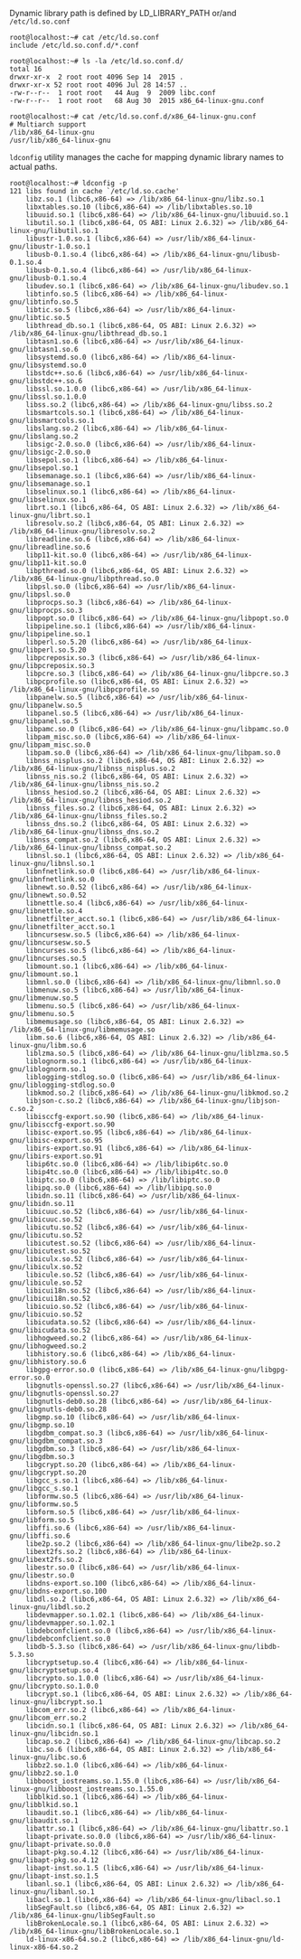 Dynamic library path is defined by LD_LIBRARY_PATH or/and ```/etc/ld.so.conf```

```
root@localhost:~# cat /etc/ld.so.conf
include /etc/ld.so.conf.d/*.conf

root@localhost:~# ls -la /etc/ld.so.conf.d/
total 16
drwxr-xr-x  2 root root 4096 Sep 14  2015 .
drwxr-xr-x 52 root root 4096 Jul 28 14:57 ..
-rw-r--r--  1 root root   44 Aug  9  2009 libc.conf
-rw-r--r--  1 root root   68 Aug 30  2015 x86_64-linux-gnu.conf

root@localhost:~# cat /etc/ld.so.conf.d/x86_64-linux-gnu.conf 
# Multiarch support
/lib/x86_64-linux-gnu
/usr/lib/x86_64-linux-gnu
```

```ldconfig``` utility manages the cache for mapping dynamic library names to actual paths.

```
root@localhost:~# ldconfig -p
121 libs found in cache `/etc/ld.so.cache'
	libz.so.1 (libc6,x86-64) => /lib/x86_64-linux-gnu/libz.so.1
	libxtables.so.10 (libc6,x86-64) => /lib/libxtables.so.10
	libuuid.so.1 (libc6,x86-64) => /lib/x86_64-linux-gnu/libuuid.so.1
	libutil.so.1 (libc6,x86-64, OS ABI: Linux 2.6.32) => /lib/x86_64-linux-gnu/libutil.so.1
	libustr-1.0.so.1 (libc6,x86-64) => /usr/lib/x86_64-linux-gnu/libustr-1.0.so.1
	libusb-0.1.so.4 (libc6,x86-64) => /lib/x86_64-linux-gnu/libusb-0.1.so.4
	libusb-0.1.so.4 (libc6,x86-64) => /usr/lib/x86_64-linux-gnu/libusb-0.1.so.4
	libudev.so.1 (libc6,x86-64) => /lib/x86_64-linux-gnu/libudev.so.1
	libtinfo.so.5 (libc6,x86-64) => /lib/x86_64-linux-gnu/libtinfo.so.5
	libtic.so.5 (libc6,x86-64) => /usr/lib/x86_64-linux-gnu/libtic.so.5
	libthread_db.so.1 (libc6,x86-64, OS ABI: Linux 2.6.32) => /lib/x86_64-linux-gnu/libthread_db.so.1
	libtasn1.so.6 (libc6,x86-64) => /usr/lib/x86_64-linux-gnu/libtasn1.so.6
	libsystemd.so.0 (libc6,x86-64) => /lib/x86_64-linux-gnu/libsystemd.so.0
	libstdc++.so.6 (libc6,x86-64) => /usr/lib/x86_64-linux-gnu/libstdc++.so.6
	libssl.so.1.0.0 (libc6,x86-64) => /usr/lib/x86_64-linux-gnu/libssl.so.1.0.0
	libss.so.2 (libc6,x86-64) => /lib/x86_64-linux-gnu/libss.so.2
	libsmartcols.so.1 (libc6,x86-64) => /lib/x86_64-linux-gnu/libsmartcols.so.1
	libslang.so.2 (libc6,x86-64) => /lib/x86_64-linux-gnu/libslang.so.2
	libsigc-2.0.so.0 (libc6,x86-64) => /usr/lib/x86_64-linux-gnu/libsigc-2.0.so.0
	libsepol.so.1 (libc6,x86-64) => /lib/x86_64-linux-gnu/libsepol.so.1
	libsemanage.so.1 (libc6,x86-64) => /usr/lib/x86_64-linux-gnu/libsemanage.so.1
	libselinux.so.1 (libc6,x86-64) => /lib/x86_64-linux-gnu/libselinux.so.1
	librt.so.1 (libc6,x86-64, OS ABI: Linux 2.6.32) => /lib/x86_64-linux-gnu/librt.so.1
	libresolv.so.2 (libc6,x86-64, OS ABI: Linux 2.6.32) => /lib/x86_64-linux-gnu/libresolv.so.2
	libreadline.so.6 (libc6,x86-64) => /lib/x86_64-linux-gnu/libreadline.so.6
	libp11-kit.so.0 (libc6,x86-64) => /usr/lib/x86_64-linux-gnu/libp11-kit.so.0
	libpthread.so.0 (libc6,x86-64, OS ABI: Linux 2.6.32) => /lib/x86_64-linux-gnu/libpthread.so.0
	libpsl.so.0 (libc6,x86-64) => /usr/lib/x86_64-linux-gnu/libpsl.so.0
	libprocps.so.3 (libc6,x86-64) => /lib/x86_64-linux-gnu/libprocps.so.3
	libpopt.so.0 (libc6,x86-64) => /lib/x86_64-linux-gnu/libpopt.so.0
	libpipeline.so.1 (libc6,x86-64) => /usr/lib/x86_64-linux-gnu/libpipeline.so.1
	libperl.so.5.20 (libc6,x86-64) => /usr/lib/x86_64-linux-gnu/libperl.so.5.20
	libpcreposix.so.3 (libc6,x86-64) => /usr/lib/x86_64-linux-gnu/libpcreposix.so.3
	libpcre.so.3 (libc6,x86-64) => /lib/x86_64-linux-gnu/libpcre.so.3
	libpcprofile.so (libc6,x86-64, OS ABI: Linux 2.6.32) => /lib/x86_64-linux-gnu/libpcprofile.so
	libpanelw.so.5 (libc6,x86-64) => /usr/lib/x86_64-linux-gnu/libpanelw.so.5
	libpanel.so.5 (libc6,x86-64) => /usr/lib/x86_64-linux-gnu/libpanel.so.5
	libpamc.so.0 (libc6,x86-64) => /lib/x86_64-linux-gnu/libpamc.so.0
	libpam_misc.so.0 (libc6,x86-64) => /lib/x86_64-linux-gnu/libpam_misc.so.0
	libpam.so.0 (libc6,x86-64) => /lib/x86_64-linux-gnu/libpam.so.0
	libnss_nisplus.so.2 (libc6,x86-64, OS ABI: Linux 2.6.32) => /lib/x86_64-linux-gnu/libnss_nisplus.so.2
	libnss_nis.so.2 (libc6,x86-64, OS ABI: Linux 2.6.32) => /lib/x86_64-linux-gnu/libnss_nis.so.2
	libnss_hesiod.so.2 (libc6,x86-64, OS ABI: Linux 2.6.32) => /lib/x86_64-linux-gnu/libnss_hesiod.so.2
	libnss_files.so.2 (libc6,x86-64, OS ABI: Linux 2.6.32) => /lib/x86_64-linux-gnu/libnss_files.so.2
	libnss_dns.so.2 (libc6,x86-64, OS ABI: Linux 2.6.32) => /lib/x86_64-linux-gnu/libnss_dns.so.2
	libnss_compat.so.2 (libc6,x86-64, OS ABI: Linux 2.6.32) => /lib/x86_64-linux-gnu/libnss_compat.so.2
	libnsl.so.1 (libc6,x86-64, OS ABI: Linux 2.6.32) => /lib/x86_64-linux-gnu/libnsl.so.1
	libnfnetlink.so.0 (libc6,x86-64) => /usr/lib/x86_64-linux-gnu/libnfnetlink.so.0
	libnewt.so.0.52 (libc6,x86-64) => /usr/lib/x86_64-linux-gnu/libnewt.so.0.52
	libnettle.so.4 (libc6,x86-64) => /usr/lib/x86_64-linux-gnu/libnettle.so.4
	libnetfilter_acct.so.1 (libc6,x86-64) => /usr/lib/x86_64-linux-gnu/libnetfilter_acct.so.1
	libncursesw.so.5 (libc6,x86-64) => /lib/x86_64-linux-gnu/libncursesw.so.5
	libncurses.so.5 (libc6,x86-64) => /lib/x86_64-linux-gnu/libncurses.so.5
	libmount.so.1 (libc6,x86-64) => /lib/x86_64-linux-gnu/libmount.so.1
	libmnl.so.0 (libc6,x86-64) => /lib/x86_64-linux-gnu/libmnl.so.0
	libmenuw.so.5 (libc6,x86-64) => /usr/lib/x86_64-linux-gnu/libmenuw.so.5
	libmenu.so.5 (libc6,x86-64) => /usr/lib/x86_64-linux-gnu/libmenu.so.5
	libmemusage.so (libc6,x86-64, OS ABI: Linux 2.6.32) => /lib/x86_64-linux-gnu/libmemusage.so
	libm.so.6 (libc6,x86-64, OS ABI: Linux 2.6.32) => /lib/x86_64-linux-gnu/libm.so.6
	liblzma.so.5 (libc6,x86-64) => /lib/x86_64-linux-gnu/liblzma.so.5
	liblognorm.so.1 (libc6,x86-64) => /usr/lib/x86_64-linux-gnu/liblognorm.so.1
	liblogging-stdlog.so.0 (libc6,x86-64) => /usr/lib/x86_64-linux-gnu/liblogging-stdlog.so.0
	libkmod.so.2 (libc6,x86-64) => /lib/x86_64-linux-gnu/libkmod.so.2
	libjson-c.so.2 (libc6,x86-64) => /lib/x86_64-linux-gnu/libjson-c.so.2
	libisccfg-export.so.90 (libc6,x86-64) => /lib/x86_64-linux-gnu/libisccfg-export.so.90
	libisc-export.so.95 (libc6,x86-64) => /lib/x86_64-linux-gnu/libisc-export.so.95
	libirs-export.so.91 (libc6,x86-64) => /lib/x86_64-linux-gnu/libirs-export.so.91
	libip6tc.so.0 (libc6,x86-64) => /lib/libip6tc.so.0
	libip4tc.so.0 (libc6,x86-64) => /lib/libip4tc.so.0
	libiptc.so.0 (libc6,x86-64) => /lib/libiptc.so.0
	libipq.so.0 (libc6,x86-64) => /lib/libipq.so.0
	libidn.so.11 (libc6,x86-64) => /usr/lib/x86_64-linux-gnu/libidn.so.11
	libicuuc.so.52 (libc6,x86-64) => /usr/lib/x86_64-linux-gnu/libicuuc.so.52
	libicutu.so.52 (libc6,x86-64) => /usr/lib/x86_64-linux-gnu/libicutu.so.52
	libicutest.so.52 (libc6,x86-64) => /usr/lib/x86_64-linux-gnu/libicutest.so.52
	libiculx.so.52 (libc6,x86-64) => /usr/lib/x86_64-linux-gnu/libiculx.so.52
	libicule.so.52 (libc6,x86-64) => /usr/lib/x86_64-linux-gnu/libicule.so.52
	libicui18n.so.52 (libc6,x86-64) => /usr/lib/x86_64-linux-gnu/libicui18n.so.52
	libicuio.so.52 (libc6,x86-64) => /usr/lib/x86_64-linux-gnu/libicuio.so.52
	libicudata.so.52 (libc6,x86-64) => /usr/lib/x86_64-linux-gnu/libicudata.so.52
	libhogweed.so.2 (libc6,x86-64) => /usr/lib/x86_64-linux-gnu/libhogweed.so.2
	libhistory.so.6 (libc6,x86-64) => /lib/x86_64-linux-gnu/libhistory.so.6
	libgpg-error.so.0 (libc6,x86-64) => /lib/x86_64-linux-gnu/libgpg-error.so.0
	libgnutls-openssl.so.27 (libc6,x86-64) => /usr/lib/x86_64-linux-gnu/libgnutls-openssl.so.27
	libgnutls-deb0.so.28 (libc6,x86-64) => /usr/lib/x86_64-linux-gnu/libgnutls-deb0.so.28
	libgmp.so.10 (libc6,x86-64) => /usr/lib/x86_64-linux-gnu/libgmp.so.10
	libgdbm_compat.so.3 (libc6,x86-64) => /usr/lib/x86_64-linux-gnu/libgdbm_compat.so.3
	libgdbm.so.3 (libc6,x86-64) => /usr/lib/x86_64-linux-gnu/libgdbm.so.3
	libgcrypt.so.20 (libc6,x86-64) => /lib/x86_64-linux-gnu/libgcrypt.so.20
	libgcc_s.so.1 (libc6,x86-64) => /lib/x86_64-linux-gnu/libgcc_s.so.1
	libformw.so.5 (libc6,x86-64) => /usr/lib/x86_64-linux-gnu/libformw.so.5
	libform.so.5 (libc6,x86-64) => /usr/lib/x86_64-linux-gnu/libform.so.5
	libffi.so.6 (libc6,x86-64) => /usr/lib/x86_64-linux-gnu/libffi.so.6
	libe2p.so.2 (libc6,x86-64) => /lib/x86_64-linux-gnu/libe2p.so.2
	libext2fs.so.2 (libc6,x86-64) => /lib/x86_64-linux-gnu/libext2fs.so.2
	libestr.so.0 (libc6,x86-64) => /usr/lib/x86_64-linux-gnu/libestr.so.0
	libdns-export.so.100 (libc6,x86-64) => /lib/x86_64-linux-gnu/libdns-export.so.100
	libdl.so.2 (libc6,x86-64, OS ABI: Linux 2.6.32) => /lib/x86_64-linux-gnu/libdl.so.2
	libdevmapper.so.1.02.1 (libc6,x86-64) => /lib/x86_64-linux-gnu/libdevmapper.so.1.02.1
	libdebconfclient.so.0 (libc6,x86-64) => /usr/lib/x86_64-linux-gnu/libdebconfclient.so.0
	libdb-5.3.so (libc6,x86-64) => /usr/lib/x86_64-linux-gnu/libdb-5.3.so
	libcryptsetup.so.4 (libc6,x86-64) => /lib/x86_64-linux-gnu/libcryptsetup.so.4
	libcrypto.so.1.0.0 (libc6,x86-64) => /usr/lib/x86_64-linux-gnu/libcrypto.so.1.0.0
	libcrypt.so.1 (libc6,x86-64, OS ABI: Linux 2.6.32) => /lib/x86_64-linux-gnu/libcrypt.so.1
	libcom_err.so.2 (libc6,x86-64) => /lib/x86_64-linux-gnu/libcom_err.so.2
	libcidn.so.1 (libc6,x86-64, OS ABI: Linux 2.6.32) => /lib/x86_64-linux-gnu/libcidn.so.1
	libcap.so.2 (libc6,x86-64) => /lib/x86_64-linux-gnu/libcap.so.2
	libc.so.6 (libc6,x86-64, OS ABI: Linux 2.6.32) => /lib/x86_64-linux-gnu/libc.so.6
	libbz2.so.1.0 (libc6,x86-64) => /lib/x86_64-linux-gnu/libbz2.so.1.0
	libboost_iostreams.so.1.55.0 (libc6,x86-64) => /usr/lib/x86_64-linux-gnu/libboost_iostreams.so.1.55.0
	libblkid.so.1 (libc6,x86-64) => /lib/x86_64-linux-gnu/libblkid.so.1
	libaudit.so.1 (libc6,x86-64) => /lib/x86_64-linux-gnu/libaudit.so.1
	libattr.so.1 (libc6,x86-64) => /lib/x86_64-linux-gnu/libattr.so.1
	libapt-private.so.0.0 (libc6,x86-64) => /usr/lib/x86_64-linux-gnu/libapt-private.so.0.0
	libapt-pkg.so.4.12 (libc6,x86-64) => /usr/lib/x86_64-linux-gnu/libapt-pkg.so.4.12
	libapt-inst.so.1.5 (libc6,x86-64) => /usr/lib/x86_64-linux-gnu/libapt-inst.so.1.5
	libanl.so.1 (libc6,x86-64, OS ABI: Linux 2.6.32) => /lib/x86_64-linux-gnu/libanl.so.1
	libacl.so.1 (libc6,x86-64) => /lib/x86_64-linux-gnu/libacl.so.1
	libSegFault.so (libc6,x86-64, OS ABI: Linux 2.6.32) => /lib/x86_64-linux-gnu/libSegFault.so
	libBrokenLocale.so.1 (libc6,x86-64, OS ABI: Linux 2.6.32) => /lib/x86_64-linux-gnu/libBrokenLocale.so.1
	ld-linux-x86-64.so.2 (libc6,x86-64) => /lib/x86_64-linux-gnu/ld-linux-x86-64.so.2
```

